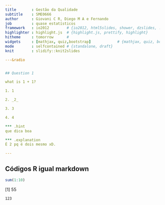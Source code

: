 ```yaml
---
title       : Gestão da Qualidade
subtitle    : SME0666
author      : Giovani C R, Diego M A e Fernando
job         : quase estatísticos
framework   : io2012        # {io2012, html5slides, shower, dzslides, ...}
highlighter : highlight.js  # {highlight.js, prettify, highlight}
hitheme     : tomorrow      # 
widgets     : [mathjax, quiz,bootstrap]            # {mathjax, quiz, bootstrap}
mode        : selfcontained # {standalone, draft}
knit        : slidify::knit2slides

---&radio


## Question 1

what is 1 + 1?

1. 1

2. _2_

3. 3

4. 4 

*** .hint 
que dica boa

*** .explanation 
É 2 pq é dois mesmo xD.

---
```


## Códigos R igual markdown


```r
sum(1:10)
```

[1] 55
```
123
```



